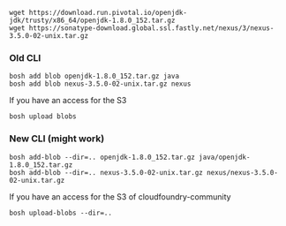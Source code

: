 
```
wget https://download.run.pivotal.io/openjdk-jdk/trusty/x86_64/openjdk-1.8.0_152.tar.gz
wget https://sonatype-download.global.ssl.fastly.net/nexus/3/nexus-3.5.0-02-unix.tar.gz
```

### Old CLI

```
bosh add blob openjdk-1.8.0_152.tar.gz java
bosh add blob nexus-3.5.0-02-unix.tar.gz nexus
```

If you have an access for the S3

```
bosh upload blobs
```

### New CLI (might work)

```
bosh add-blob --dir=.. openjdk-1.8.0_152.tar.gz java/openjdk-1.8.0_152.tar.gz
bosh add-blob --dir=.. nexus-3.5.0-02-unix.tar.gz nexus/nexus-3.5.0-02-unix.tar.gz
```

If you have an access for the S3 of cloudfoundry-community

```
bosh upload-blobs --dir=..
```


